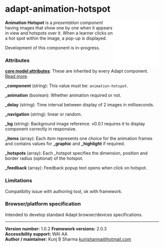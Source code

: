 # adapt-animation-hotspot  

<img src="assets/animation-hotspot.gif" alt="animation-hotspot" align="right" height="150px">

**Animation Hotspot** is a *presentation component* having images that show one by one when it appears in view and hotspots over it. When a learner clicks on a hot spot within the image, a pop-up is displayed.

Development of this component is in-progress.

### Attributes

[**core model attributes**](https://github.com/adaptlearning/adapt_framework/wiki/Core-model-attributes): These are inherited by every Adapt component. [Read more](https://github.com/adaptlearning/adapt_framework/wiki/Core-model-attributes).

**_component** (string): This value must be: `animation-hotspot`.

**_animation** (boolean): Whether animation required or not.

**_delay** (string): Time interval between display of 2 images in milliseconds.

**_navigation** (string): linear or random.

**_bg** (string): Background image reference. v0.0.1 requires it to display component correctly in responsive.

**_items** (array): Each *item* represents one choice for the animation frames and contains values for **_graphic** and **_highlight** if required.

**_hotspots** (array): Each _hotspot specifies the dimension, position and border radius (optional) of the hotspot.

**_feedback** (array): Feedback popup text opens when click on hotspot.

### Limitations

Compatiblity issue with authoring tool, ok with framework.

### Browser/platform specification

Intended to develop standard Adapt browser/devices specifications.

----------------------------
**Version number:**  1.0.2 
**Framework versions:** 2.0.3  
**Accessibility support:** WAI AA    
**Author / maintainer:** Kunj B Sharma <kunjsharma@hotmail.com>    
